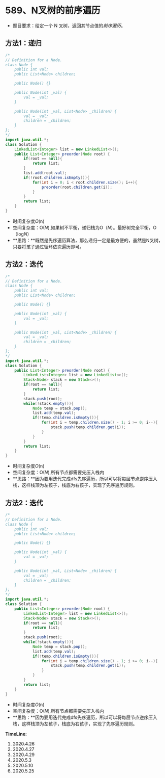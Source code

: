 # 589、N叉树的前序遍历

- 题目要求：给定一个 N 叉树，返回其节点值的*前序遍历*。


## 方法1：递归

```java
/*
// Definition for a Node.
class Node {
    public int val;
    public List<Node> children;

    public Node() {}

    public Node(int _val) {
        val = _val;
    }

    public Node(int _val, List<Node> _children) {
        val = _val;
        children = _children;
    }
};
*/
import java.util.*;
class Solution {
    LinkedList<Integer> list = new LinkedList<>();
    public List<Integer> preorder(Node root) {
        if(root == null){
            return list;
        }
        list.add(root.val);
        if(!root.children.isEmpty()){
            for(int i = 0; i < root.children.size(); i++){
                preorder(root.children.get(i));
            }
        }
        return list;
    }
}
```

- 时间复杂度*O*(n)
- 空间复杂度：O(*N*),如果树不平衡，递归栈为O（*N*）。最好树完全平衡，O（log*N*）
- **思路：**既然是先序遍历算法，那么递归一定是最方便的，虽然是N叉树，只要将孩子通过循环依次遍历即可。



## 方法2：迭代

```java
/*
// Definition for a Node.
class Node {
    public int val;
    public List<Node> children;

    public Node() {}

    public Node(int _val) {
        val = _val;
    }

    public Node(int _val, List<Node> _children) {
        val = _val;
        children = _children;
    }
};
*/
import java.util.*;
class Solution {
    public List<Integer> preorder(Node root) {
        LinkedList<Integer> list = new LinkedList<>();
        Stack<Node> stack = new Stack<>();
        if(root == null){
            return list;
        }
        stack.push(root);
        while(!stack.empty()){
            Node temp = stack.pop();
            list.add(temp.val);
            if(!temp.children.isEmpty()){
                for(int i = temp.children.size() - 1; i >= 0; i--){
                    stack.push(temp.children.get(i));
                }
            }
        }
        return list;
    }
}
```

- 时间复杂度*O*(n)
- 空间复杂度：O(*N*),所有节点都需要先压入栈内
- **思路：**因为要用迭代完成dfs先序遍历，所以可以将每层节点逆序压入栈，这样栈顶为左孩子，栈底为右孩子，实现了先序遍历规则。

## 方法2：迭代

```java
/*
// Definition for a Node.
class Node {
    public int val;
    public List<Node> children;

    public Node() {}

    public Node(int _val) {
        val = _val;
    }

    public Node(int _val, List<Node> _children) {
        val = _val;
        children = _children;
    }
};
*/
import java.util.*;
class Solution {
    public List<Integer> preorder(Node root) {
        LinkedList<Integer> list = new LinkedList<>();
        Stack<Node> stack = new Stack<>();
        if(root == null){
            return list;
        }
        stack.push(root);
        while(!stack.empty()){
            Node temp = stack.pop();
            list.add(temp.val);
            if(!temp.children.isEmpty()){
                for(int i = temp.children.size() - 1; i >= 0; i--){
                    stack.push(temp.children.get(i));
                }
            }
        }
        return list;
    }
}
```

- 时间复杂度*O*(n)
- 空间复杂度：O(*N*),所有节点都需要先压入栈内
- **思路：**因为要用迭代完成dfs先序遍历，所以可以将每层节点逆序压入栈，这样栈顶为左孩子，栈底为右孩子，实现了先序遍历规则。





**TimeLine:**

1. ~~2020.4.26~~
2. 2020.4.27
3. 2020.4.29
4. 2020.5.3
5. 2020.5.10
6. 2020.5.25